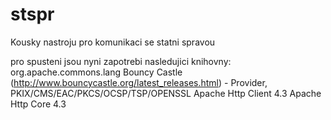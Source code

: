 stspr
=====

Kousky nastroju pro komunikaci se statni spravou

pro spusteni jsou nyni zapotrebi nasledujici knihovny:
org.apache.commons.lang
Bouncy Castle (http://www.bouncycastle.org/latest_releases.html) - Provider, PKIX/CMS/EAC/PKCS/OCSP/TSP/OPENSSL 
Apache Http Client 4.3
Apache Http Core 4.3
